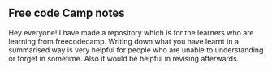 **Free code Camp notes**
-
Hey everyone! I have made a repository which is for the learners who are learning from freecodecamp. Writing down what you have learnt in a summarised way is very helpful for people who are unable to understanding or forget in sometime.
Also it would be helpful in revising afterwards.
